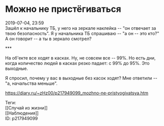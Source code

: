 Можно не пристёгиваться
========================

   
 2019-07-04, 23:59   
  Зашёл к начальнику ТБ, у него на зеркале наклейка -- "он отвечает за твою безопасность". Я у начальника ТБ спрашиваю -- "а он -- это кто?" А он говорит -- а ты в зеркало смотрел?   
   
 \*\*\*   
   
 На об'екте все ходят в касках. Ну, не совсем все -- 99%. Но есть дни, когда количество людей в касках резко падает: с 99% до 95%. Это выходные.   
   
 Я спросил, почему у вас в выходные без касок ходят? Мне ответили -- "а, начальства меньше".   
    
 <https://diary.ru/~zHz00/p217949099_mozhno-ne-pristyogivatsya.htm>   
   
 Теги:   
 [[Случай из жизни]]   
 [[Наблюдения]]   
 ID: p217949099
